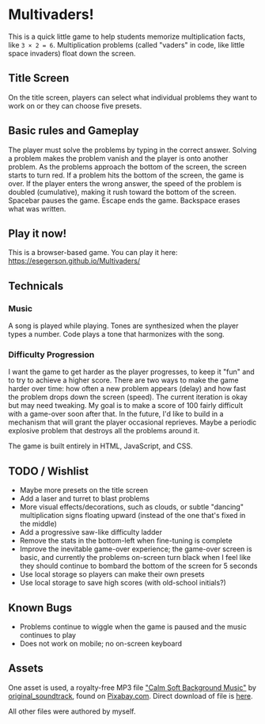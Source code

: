 # Multivaders!

This is a quick little game to help students memorize multiplication facts, like `3 × 2 = 6`.  Multiplication problems (called "vaders" in code, like little space invaders) float down the screen. 

## Title Screen

On the title screen, players can select what individual problems they want to work on or they can choose five presets.

## Basic rules and Gameplay

The player must solve the problems by typing in the correct answer. Solving a problem makes the problem vanish and the player is onto another problem. As the problems approach the bottom of the screen, the screen starts to turn red. If a problem hits the bottom of the screen, the game is over. If the player enters the wrong answer, the speed of the problem is doubled (cumulative), making it rush toward the bottom of the screen. Spacebar pauses the game. Escape ends the game. Backspace erases what was written.

## Play it now!

This is a browser-based game. You can play it here:
https://esegerson.github.io/Multivaders/

## Technicals

### Music

A song is played while playing. Tones are synthesized when the player types a number. Code plays a tone that harmonizes with the song.

### Difficulty Progression

I want the game to get harder as the player progresses, to keep it "fun" and to try to achieve a higher score.  There are two ways to make the game harder over time:  how often a new problem appears (delay) and how fast the problem drops down the screen (speed). The current iteration is okay but may need tweaking.  My goal is to make a score of 100 fairly difficult with a game-over soon after that. In the future, I'd like to build in a mechanism that will grant the player occasional reprieves. Maybe a periodic explosive problem that destroys all the problems around it.

The game is built entirely in HTML, JavaScript, and CSS.

## TODO / Wishlist

- Maybe more presets on the title screen
- Add a laser and turret to blast problems
- More visual effects/decorations, such as clouds, or subtle "dancing" multiplication signs floating upward (instead of the one that's fixed in the middle)
- Add a progressive saw-like difficulty ladder
- Remove the stats in the bottom-left when fine-tuning is complete
- Improve the inevitable game-over experience; the game-over screen is basic, and currently the problems on-screen turn black when I feel like they should continue to bombard the bottom of the screen for 5 seconds
- Use local storage so players can make their own presets
- Use local storage to save high scores (with old-school initials?)

## Known Bugs

- Problems continue to wiggle when the game is paused and the music continues to play
- Does not work on mobile; no on-screen keyboard

## Assets

One asset is used, a royalty-free MP3 file ["Calm Soft Background Music"](https://pixabay.com/music/upbeat-calm-soft-background-music-357212/) by [original_soundtrack](https://pixabay.com/users/original_soundtrack-50153119/), found on [Pixabay.com](https://pixabay.com). Direct download of file is [here](https://cdn.pixabay.com/download/audio/2025/06/09/audio_2feeb02bcd.mp3?filename=calm-soft-background-music-357212.mp3).

All other files were authored by myself.
